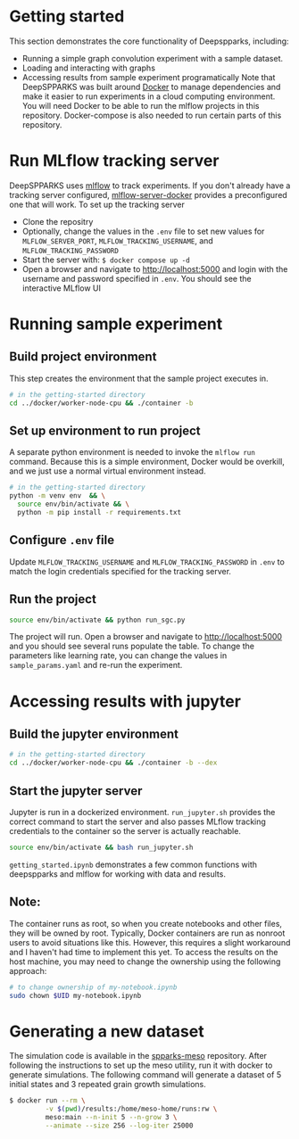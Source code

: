 # Getting started
This section demonstrates the core functionality of Deepspparks, including:
  - Running a simple graph convolution experiment with a sample dataset.
  - Loading and interacting with graphs
  - Accessing results from sample experiment programatically
Note that DeepSPPARKS was built around [Docker](https://www.docker.com/) to manage dependencies and make it easier to run experiments in a cloud computing environment. You will need Docker to be able to run the mlflow projects in this repository. Docker-compose is also needed to run certain parts of this repository. 

# Run MLflow tracking server
DeepSPPARKS uses [mlflow](https://mlflow.org/) to track experiments. If you don't already have a tracking server configured, [mlflow-server-docker](https://github.com/rccohn/mlflow-server-docker) provides a preconfigured one that will work.  To set up the tracking server
- Clone the repositry
- Optionally, change the values in the `.env` file to set new values for `MLFLOW_SERVER_PORT`, `MLFLOW_TRACKING_USERNAME`, and `MLFLOW_TRACKING_PASSWORD`
- Start the server with: `$ docker compose up -d `
- Open a browser and navigate to [http://localhost:5000](http://localhost:5000) and login with the username and password specified in `.env`. You should see the interactive MLflow UI

# Running sample experiment
  ## Build project environment
  This step creates the environment that the sample project executes in.
  ```bash
  # in the getting-started directory
  cd ../docker/worker-node-cpu && ./container -b
  ```
## Set up environment to run project
A separate python environment is needed to invoke the `mlflow run` command. Because this is a simple environment, Docker would be overkill, and we just use a normal virtual environment instead.
```bash
# in the getting-started directory
python -m venv env  && \
  source env/bin/activate && \
  python -m pip install -r requirements.txt
```

## Configure `.env` file
Update `MLFLOW_TRACKING_USERNAME` and `MLFLOW_TRACKING_PASSWORD` in `.env` to match the login credentials specified for the tracking server.

## Run the project
```bash
source env/bin/activate && python run_sgc.py
```
The project will run. Open a browser and navigate to [http://localhost:5000](http://localhost:5000) and you should see several runs populate the table.
To change the parameters like learning rate, you can change the values in `sample_params.yaml` and re-run the experiment. 

# Accessing results with jupyter
## Build the jupyter environment
```bash
# in the getting-started directory
cd ../docker/worker-node-cpu && ./container -b --dex
```
## Start the jupyter server
Jupyter is run in a dockerized environment. `run_jupyter.sh` provides the correct command to start the server and also passes MLflow tracking credentials to the container so the server is actually reachable.
```bash
source env/bin/activate && bash run_jupyter.sh
```
`getting_started.ipynb` demonstrates a few common functions with deepspparks and mlflow for working with data and results.

  ## Note:
  The container runs as root, so when you create notebooks and other files, they will be owned by root. Typically, Docker containers are run as nonroot users to avoid situations like this. However, this requires a slight workaround and I haven't had time to implement this yet. To access the results on the host machine, you may need to change the ownership using the following approach:
  ```bash
  # to change ownership of my-notebook.ipynb
  sudo chown $UID my-notebook.ipynb
  ```

# Generating a new dataset
The simulation code is available in the [spparks-meso](https://www.github.com/holmgroup/spparks-meso) repository. After following the instructions to set up the meso utility, run it with docker to generate simulations. The following command will generate a dataset of 5 initial states and 3 repeated grain growth simulations.

```bash
$ docker run --rm \
         -v $(pwd)/results:/home/meso-home/runs:rw \
         meso:main --n-init 5 --n-grow 3 \
		 --animate --size 256 --log-iter 25000
```
